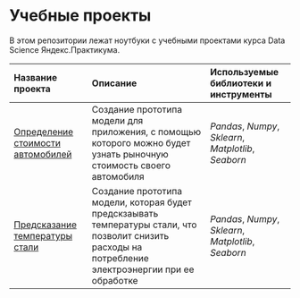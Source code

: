 # Учебные проекты
В этом репозитории лежат ноутбуки c учебными проектами курса Data Science Яндекс.Практикума.

| Название проекта | Описание | Используемые библиотеки и инструменты | 
| :---------------------- | :---------------------- | :---------------------- |
| [Определение стоимости автомобилей](https://github.com/aleksandr-del/yandex-praticum-projects/blob/main/yandex_practicum_calculus_project.ipynb) | Создание прототипа модели для приложения, с помощью которого можно будет узнать рыночную стоимость своего автомобиля| *Pandas*, *Numpy*, *Sklearn*, *Matplotlib*, *Seaborn* |
| [Предсказание температуры стали]([https://github.com/aleksandr-del/yandex-praticum-projects/blob/main/yandex_practicum_calculus_project.ipynb](https://github.com/aleksandr-del/yandex-praticum-projects/blob/main/yandex_practicum_final_project.ipynb)) | Создание прототипа модели, которая будет предскзаывать температуры стали, что позволит снизить расходы на потребление электроэнергии при ее обработке | *Pandas*, *Numpy*, *Sklearn*, *Matplotlib*, *Seaborn* |

